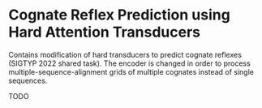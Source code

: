 # Cognate Reflex Prediction using Hard Attention Transducers

Contains modification of hard transducers to predict cognate reflexes (SIGTYP 2022 shared task). The encoder is changed in order to process multiple-sequence-alignment grids of multiple cognates instead of single sequences.

TODO
